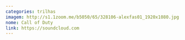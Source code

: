 ```yaml
---
categories: trilhas
imagem: http://s1.1zoom.me/b5050/65/328106-alexfas01_1920x1080.jpg
nome: Call of Duty
link: https://soundcloud.com
---
```

